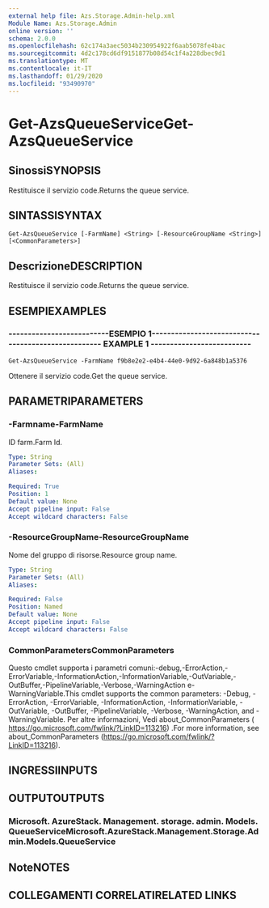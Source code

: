 ```yaml
---
external help file: Azs.Storage.Admin-help.xml
Module Name: Azs.Storage.Admin
online version: ''
schema: 2.0.0
ms.openlocfilehash: 62c174a3aec5034b230954922f6aab5078fe4bac
ms.sourcegitcommit: 4d2c178cd6df9151877b08d54c1f4a228dbec9d1
ms.translationtype: MT
ms.contentlocale: it-IT
ms.lasthandoff: 01/29/2020
ms.locfileid: "93490970"
---
```

# <span data-ttu-id="c2375-101">Get-AzsQueueService</span><span class="sxs-lookup"><span data-stu-id="c2375-101">Get-AzsQueueService</span></span>

## <span data-ttu-id="c2375-102">Sinossi</span><span class="sxs-lookup"><span data-stu-id="c2375-102">SYNOPSIS</span></span>
<span data-ttu-id="c2375-103">Restituisce il servizio code.</span><span class="sxs-lookup"><span data-stu-id="c2375-103">Returns the queue service.</span></span>

## <span data-ttu-id="c2375-104">SINTASSI</span><span class="sxs-lookup"><span data-stu-id="c2375-104">SYNTAX</span></span>

```
Get-AzsQueueService [-FarmName] <String> [-ResourceGroupName <String>] [<CommonParameters>]
```

## <span data-ttu-id="c2375-105">Descrizione</span><span class="sxs-lookup"><span data-stu-id="c2375-105">DESCRIPTION</span></span>
<span data-ttu-id="c2375-106">Restituisce il servizio code.</span><span class="sxs-lookup"><span data-stu-id="c2375-106">Returns the queue service.</span></span>

## <span data-ttu-id="c2375-107">ESEMPI</span><span class="sxs-lookup"><span data-stu-id="c2375-107">EXAMPLES</span></span>

### <span data-ttu-id="c2375-108">--------------------------ESEMPIO 1--------------------------</span><span class="sxs-lookup"><span data-stu-id="c2375-108">-------------------------- EXAMPLE 1 --------------------------</span></span>
```
Get-AzsQueueService -FarmName f9b8e2e2-e4b4-44e0-9d92-6a848b1a5376
```

<span data-ttu-id="c2375-109">Ottenere il servizio code.</span><span class="sxs-lookup"><span data-stu-id="c2375-109">Get the queue service.</span></span>

## <span data-ttu-id="c2375-110">PARAMETRI</span><span class="sxs-lookup"><span data-stu-id="c2375-110">PARAMETERS</span></span>

### <span data-ttu-id="c2375-111">-Farmname</span><span class="sxs-lookup"><span data-stu-id="c2375-111">-FarmName</span></span>
<span data-ttu-id="c2375-112">ID farm.</span><span class="sxs-lookup"><span data-stu-id="c2375-112">Farm Id.</span></span>

```yaml
Type: String
Parameter Sets: (All)
Aliases: 

Required: True
Position: 1
Default value: None
Accept pipeline input: False
Accept wildcard characters: False
```

### <span data-ttu-id="c2375-113">-ResourceGroupName</span><span class="sxs-lookup"><span data-stu-id="c2375-113">-ResourceGroupName</span></span>
<span data-ttu-id="c2375-114">Nome del gruppo di risorse.</span><span class="sxs-lookup"><span data-stu-id="c2375-114">Resource group name.</span></span>

```yaml
Type: String
Parameter Sets: (All)
Aliases: 

Required: False
Position: Named
Default value: None
Accept pipeline input: False
Accept wildcard characters: False
```

### <span data-ttu-id="c2375-115">CommonParameters</span><span class="sxs-lookup"><span data-stu-id="c2375-115">CommonParameters</span></span>
<span data-ttu-id="c2375-116">Questo cmdlet supporta i parametri comuni:-debug,-ErrorAction,-ErrorVariable,-InformationAction,-InformationVariable,-OutVariable,-OutBuffer,-PipelineVariable,-Verbose,-WarningAction e-WarningVariable.</span><span class="sxs-lookup"><span data-stu-id="c2375-116">This cmdlet supports the common parameters: -Debug, -ErrorAction, -ErrorVariable, -InformationAction, -InformationVariable, -OutVariable, -OutBuffer, -PipelineVariable, -Verbose, -WarningAction, and -WarningVariable.</span></span> <span data-ttu-id="c2375-117">Per altre informazioni, Vedi about_CommonParameters ( https://go.microsoft.com/fwlink/?LinkID=113216) .</span><span class="sxs-lookup"><span data-stu-id="c2375-117">For more information, see about_CommonParameters (https://go.microsoft.com/fwlink/?LinkID=113216).</span></span>

## <span data-ttu-id="c2375-118">INGRESSI</span><span class="sxs-lookup"><span data-stu-id="c2375-118">INPUTS</span></span>

## <span data-ttu-id="c2375-119">OUTPUT</span><span class="sxs-lookup"><span data-stu-id="c2375-119">OUTPUTS</span></span>

### <span data-ttu-id="c2375-120">Microsoft. AzureStack. Management. storage. admin. Models. QueueService</span><span class="sxs-lookup"><span data-stu-id="c2375-120">Microsoft.AzureStack.Management.Storage.Admin.Models.QueueService</span></span>

## <span data-ttu-id="c2375-121">Note</span><span class="sxs-lookup"><span data-stu-id="c2375-121">NOTES</span></span>

## <span data-ttu-id="c2375-122">COLLEGAMENTI CORRELATI</span><span class="sxs-lookup"><span data-stu-id="c2375-122">RELATED LINKS</span></span>


